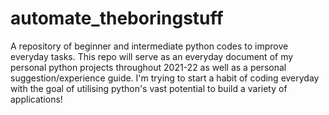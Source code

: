 # automate_theboringstuff
A repository of beginner and intermediate python codes to improve everyday tasks. This repo will serve as an everyday document of my personal python projects throughout 2021-22 as well as a personal suggestion/experience guide. I'm trying to start a habit of coding everyday with the goal of utilising python's vast potential to build a variety of applications! 
